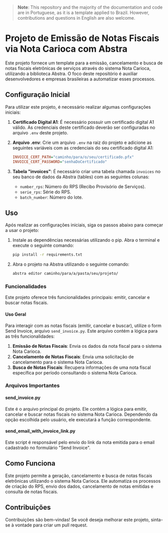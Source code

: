 > **Note**: This repository and the majority of the documentation and code are in Portuguese, as it is a template applied to Brazil. However, contributions and questions in English are also welcome.

# Projeto de Emissão de Notas Fiscais via Nota Carioca com Abstra

Este projeto fornece um template para a emissão, cancelamento e busca de notas fiscais eletrônicas de serviços através do sistema Nota Carioca, utilizando a biblioteca Abstra. O foco deste repositório é auxiliar desenvolvedores e empresas brasileiras a automatizar esses processos.

## Configuração Inicial

Para utilizar este projeto, é necessário realizar algumas configurações iniciais:

1. **Certificado Digital A1**: É necessário possuir um certificado digital A1 válido. As credenciais deste certificado deverão ser configuradas no arquivo `.env` deste projeto.
2. **Arquivo .env**: Crie um arquivo `.env` na raiz do projeto e adicione as seguintes variáveis com as credenciais do seu certificado digital A1:

   ```ini
   INVOICE_CERT_PATH="caminho/para/o/seu/certificado.pfx"
   INVOICE_CERT_PASSWORD="senhaDoCertificado"
   ```

3. **Tabela "invoices"**: É necessário criar uma tabela chamada `invoices` no seu banco de dados da Abstra (tables) com as seguintes colunas:

   - `number_rps`: Número do RPS (Recibo Provisório de Serviços).
   - `serie_rps`: Série do RPS.
   - `batch_number`: Número do lote.

## Uso

Após realizar as configurações iniciais, siga os passos abaixo para começar a usar o projeto:

1. Instale as dependências necessárias utilizando o pip. Abra o terminal e execute o seguinte comando:

   ```sh
   pip install -r requirements.txt
   ```

2. Abra o projeto na Abstra utilizando o seguinte comando:

   ```sh
   abstra editor caminho/para/a/pasta/seu/projeto/
   ```

### Funcionalidades

Este projeto oferece três funcionalidades principais: emitir, cancelar e buscar notas fiscais.

#### Uso Geral

Para interagir com as notas fiscais (emitir, cancelar e buscar), utilize o form Send Invoice, arquivo `send_invoice.py`. Este arquivo contém a lógica para as três funcionalidades:

1. **Emissão de Notas Fiscais**: Envia os dados da nota fiscal para o sistema Nota Carioca.
2. **Cancelamento de Notas Fiscais**: Envia uma solicitação de cancelamento para o sistema Nota Carioca.
3. **Busca de Notas Fiscais**: Recupera informações de uma nota fiscal específica por período consultando o sistema Nota Carioca.

### Arquivos Importantes

#### send_invoice.py

Este é o arquivo principal do projeto. Ele contém a lógica para emitir, cancelar e buscar notas fiscais no sistema Nota Carioca. Dependendo da opção escolhida pelo usuário, ele executará a função correspondente.

#### send_email_with_invoice_link.py

Este script é responsável pelo envio do link da nota emitida para o email cadastrado no formulário "Send Invoice".

## Como Funciona

Este projeto permite a geração, cancelamento e busca de notas fiscais eletrônicas utilizando o sistema Nota Carioca. Ele automatiza os processos de criação do RPS, envio dos dados, cancelamento de notas emitidas e consulta de notas fiscais.

## Contribuições

Contribuições são bem-vindas! Se você deseja melhorar este projeto, sinta-se à vontade para criar um pull request.
